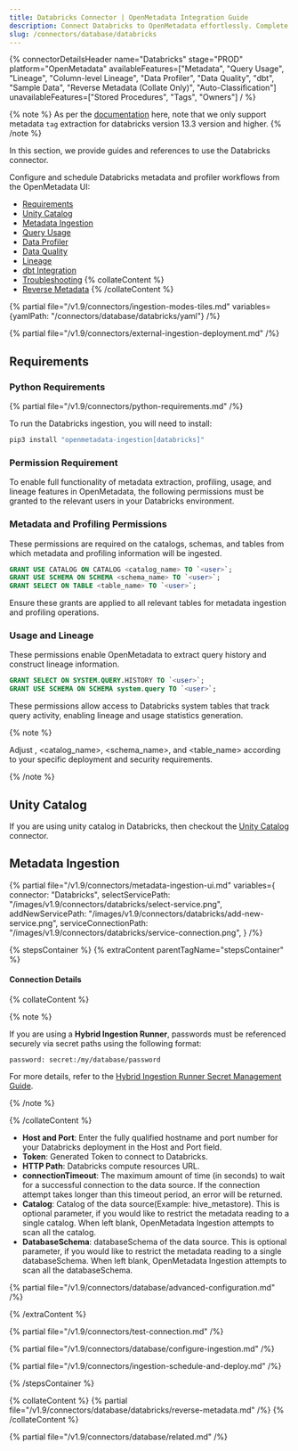 ```yaml
---
title: Databricks Connector | OpenMetadata Integration Guide
description: Connect Databricks to OpenMetadata effortlessly. Complete setup guide, configuration steps, and metadata extraction for your data lakehouse platform.
slug: /connectors/database/databricks
---
```


{% connectorDetailsHeader
name="Databricks"
stage="PROD"
platform="OpenMetadata"
availableFeatures=["Metadata", "Query Usage", "Lineage", "Column-level Lineage", "Data Profiler", "Data Quality", "dbt", "Sample Data", "Reverse Metadata (Collate Only)", "Auto-Classification"]
unavailableFeatures=["Stored Procedures", "Tags", "Owners"]
/ %}

{% note %}
As per the [documentation](https://docs.databricks.com/en/data-governance/unity-catalog/tags.html#manage-tags-with-sql-commands) here, note that we only support metadata `tag` extraction for databricks version 13.3 version and higher.
{% /note %}


In this section, we provide guides and references to use the Databricks connector.

Configure and schedule Databricks metadata and profiler workflows from the OpenMetadata UI:

- [Requirements](#requirements)
- [Unity Catalog](#unity-catalog)
- [Metadata Ingestion](#metadata-ingestion)
- [Query Usage](/connectors/ingestion/workflows/usage)
- [Data Profiler](/how-to-guides/data-quality-observability/profiler/workflow)
- [Data Quality](/how-to-guides/data-quality-observability/quality)
- [Lineage](/how-to-guides/data-lineage/workflow)
- [dbt Integration](/connectors/ingestion/workflows/dbt)
- [Troubleshooting](/connectors/database/databricks/troubleshooting)
{% collateContent %}
- [Reverse Metadata](#reverse-metadata)
{% /collateContent %}

{% partial file="/v1.9/connectors/ingestion-modes-tiles.md" variables={yamlPath: "/connectors/database/databricks/yaml"} /%}

{% partial file="/v1.9/connectors/external-ingestion-deployment.md" /%}

## Requirements

### Python Requirements

{% partial file="/v1.9/connectors/python-requirements.md" /%}

To run the Databricks ingestion, you will need to install:

```bash
pip3 install "openmetadata-ingestion[databricks]"
```

### Permission Requirement

To enable full functionality of metadata extraction, profiling, usage, and lineage features in OpenMetadata, the following permissions must be granted to the relevant users in your Databricks environment.

### Metadata and Profiling Permissions

These permissions are required on the catalogs, schemas, and tables from which metadata and profiling information will be ingested.

```sql
GRANT USE CATALOG ON CATALOG <catalog_name> TO `<user>`;
GRANT USE SCHEMA ON SCHEMA <schema_name> TO `<user>`;
GRANT SELECT ON TABLE <table_name> TO `<user>`;
```

Ensure these grants are applied to all relevant tables for metadata ingestion and profiling operations.

### Usage and Lineage

These permissions enable OpenMetadata to extract query history and construct lineage information.

```sql
GRANT SELECT ON SYSTEM.QUERY.HISTORY TO `<user>`;
GRANT USE SCHEMA ON SCHEMA system.query TO `<user>`;
```

These permissions allow access to Databricks system tables that track query activity, enabling lineage and usage statistics generation.

{% note %}

Adjust <user>, <catalog_name>, <schema_name>, and <table_name> according to your specific deployment and security requirements.

{% /note %}

## Unity Catalog

If you are using unity catalog in Databricks, then checkout the [Unity Catalog](/connectors/database/unity-catalog) connector.

## Metadata Ingestion

{% partial 
  file="/v1.9/connectors/metadata-ingestion-ui.md" 
  variables={
    connector: "Databricks", 
    selectServicePath: "/images/v1.9/connectors/databricks/select-service.png",
    addNewServicePath: "/images/v1.9/connectors/databricks/add-new-service.png",
    serviceConnectionPath: "/images/v1.9/connectors/databricks/service-connection.png",
} 
/%}

{% stepsContainer %}
{% extraContent parentTagName="stepsContainer" %}

#### Connection Details

{% collateContent %}

{% note %} 

If you are using a **Hybrid Ingestion Runner**, passwords must be referenced securely via secret paths using the following format:

```
password: secret:/my/database/password
```
For more details, refer to the [Hybrid Ingestion Runner Secret Management Guide](https://docs.getcollate.io/getting-started/day-1/hybrid-saas/hybrid-ingestion-runner#3.-manage-secrets-securely).

{% /note %}

{% /collateContent %}

- **Host and Port**: Enter the fully qualified hostname and port number for your Databricks deployment in the Host and Port field.
- **Token**: Generated Token to connect to Databricks.
- **HTTP Path**: Databricks compute resources URL.
- **connectionTimeout**: The maximum amount of time (in seconds) to wait for a successful connection to the data source. If the connection attempt takes longer than this timeout period, an error will be returned.
- **Catalog**: Catalog of the data source(Example: hive_metastore). This is optional parameter, if you would like to restrict the metadata reading to a single catalog. When left blank, OpenMetadata Ingestion attempts to scan all the catalog.
- **DatabaseSchema**: databaseSchema of the data source. This is optional parameter, if you would like to restrict the metadata reading to a single databaseSchema. When left blank, OpenMetadata Ingestion attempts to scan all the databaseSchema.

{% partial file="/v1.9/connectors/database/advanced-configuration.md" /%}

{% /extraContent %}

{% partial file="/v1.9/connectors/test-connection.md" /%}

{% partial file="/v1.9/connectors/database/configure-ingestion.md" /%}

{% partial file="/v1.9/connectors/ingestion-schedule-and-deploy.md" /%}

{% /stepsContainer %}

{% collateContent %}
{% partial file="/v1.9/connectors/database/databricks/reverse-metadata.md" /%}
{% /collateContent %}

{% partial file="/v1.9/connectors/database/related.md" /%}
